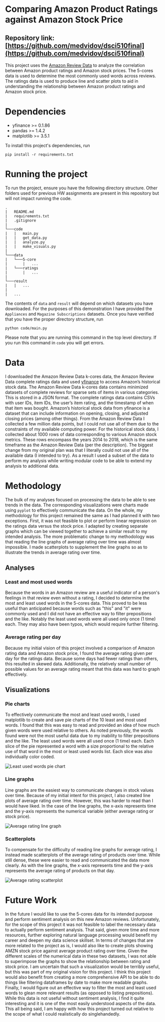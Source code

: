 # Comparing Amazon Product Ratings against Amazon Stock Price
## Repository link:  [https://github.com/medvidov/dsci510final](https://github.com/medvidov/dsci510final)

This project uses the [Amazon Review Data](https://nijianmo.github.io/amazon/index.html) to analyze the correlation between Amazon product ratings and Amazon stock prices.
The 5-cores data is used to determine the most commonly used words across reviews. The ratings data is used to produce line and scatter plots to aid in understanding
the relationship between Amazon product ratings and Amazon stock price.

# Dependencies

- yfinance >= 0.1.86
- pandas >= 1.4.2
- matplotlib >= 3.5.1

To install this project's dependencies, run
```
pip install -r requirements.txt
```

# Running the project

To run the project, ensure you have the following directory structure. Other folders used for previous HW assignments are present in this repository but will not impact running the code.

```
.
|   README.md
|   requirements.txt
|   .gitignore
|
└───code
|   |   main.py
|   |   get_data.py
|   |   analyze.py
|   |   make_visuals.py
|
└───data
|   └───5-core
|       |   ...
|   └───ratings
|       |   ...
|
└───result
|   |   ...
|
|   ...

```

The contents of `data` and `result` will depend on which datasets you have downloaded. For the purposes of this demonstration I have provided the `Appliances` and `Magazine Subscriptions` datasets. Once you have verified that you have the proper directory structure, run
```
python code/main.py
```
Please note that you are running this command in the top level directory. If you run this command in `code` you will get errors.

# Data

I downloaded the Amazon Review Data k-cores data, the Amazon Review Data complete ratings data and used [yfinance](https://pypi.org/project/yfinance/) to access Amazon’s historical stock data. The Amazon Review Data k-cores data contains minimized datasets of complete reviews for sparse sets of
items in various categories. This is stored in a JSON format. The complete ratings data contains CSVs with user IDs, item IDs, the user’s item rating, and the timestamp of
when that item was bought. Amazon’s historical stock data from yfinance is a dataset that can include information on opening, closing, and adjusted closing prices (among
other things). From the Amazon Review Data I collected a few million data points, but I could not use all of them due to the constraints of my available computing power.
For the historical stock data, I collected about 1000 rows of data corresponding to various Amazon stock metrics. These rows encompass the years 2014 to 2018, which is the
same timeframe as the Amazon Review Data (per the description). The biggest change from my original plan was that I literally could not use all of the available data (I
intended to try). As a result I used a subset of the data to perform my analysis while writing modular code to be able to extend my analysis to additional data.


# Methodology

The bulk of my analyses focused on processing the data to be able to see trends in the data.
The corresponding visualizations were charts made using `pyplot` to effectively communicate the data.
On the whole, my methodology for this project remained the same as I had planned it with two exceptions. First, it was not feasible to plot or perform linear regression
on the ratings data versus the stock price. I adapted by creating separate graphs which can be viewed together to achieve a similar result to my intended analysis.
The more problematic change to my methodology was that reading the line graphs of average rating over time was almost impossible. I made scatterplots to supplement the
line graphs so as to illustrate the trends in average rating over time.

## Analyses

### Least and most used words

Because the words in an Amazon review are a useful indicator of a person's feelings in that review even without a rating, I decided to determine the most and least
used words in the 5-cores data. This proved to be less useful than anticipated because words such as "this" and "it" were commonly used and I did not have an
effective way to filter prepositions and the like. Notably the least used words were all used only once (1 time) each. They may also have been typos, which would require
further filtering.

### Average rating per day

Because my initial vision of this project involved a comparison of Amazon rating data and Amazon stock price, I found the average rating given per day for the ratings data.
Because some days had fewer ratings than others, this resulted in skewed data. Additionally, the relatively small number of possible values for an average rating meant that
this data was hard to graph effectively.

## Visualizations

### Pie charts

To effectively communicate the most and least used words, I used matplotlib to create and save pie charts of the 10 least and most used words. I found that this was easy to
read and provided an idea of how much given words were used relative to others. As noted previously, the words found were not the most useful data due to my inability to 
filter prepositions and the like. The least used words were all used once (1 time) each. Each slice of the pie represented a word with a size proportional to the relative use of that word in the most or least used words list. Each slice was also individually color coded.

![Least used words pie chart](/assets/pie.png)

### Line graphs

Line graphs are the easiest way to communicate changes in stock values over time. Because of my initial intent for this project, I also created line plots of average rating
over time. However, this was harder to read than I would have liked. In the case of the line graphs, the x-axis represents time and the y-axis represents the numerical
variable (either average rating or stock price).

![Average rating line graph](/assets/line.png)

### Scatterplots

To compensate for the difficulty of reading line graphs for average rating, I instead made scatterplots of the average rating of products over time. While still dense,
these were easier to read and communicated the data more clearly. As with the line graphs, the x-axis represents time and the y-axis represents the average rating of products
on that day.

![Average rating scatterplot](/assets/scatter.png)

# Future Work

In the future I would like to use the 5-cores data for its intended purpose and perform sentiment analysis on this new Amazon reviews.
Unfortunately, for the scope of this project it was not feasible to label the necessary data to actually perform sentiment analysis.
That said, given more time and more resources, further exploring natural language processing would benefit my career and deepen my data science skillset.
In terms of changes that are more related to the project as is, I would also like to create plots showing AMZN stock price against average product rating over time. 
Given the different scales of the numerical data in these two datasets, I was not able to superimpose the graphs to show the relationship between rating and stock price.
I am uncertain that such a visualization would be terribly useful, but this was part of my original vision for this project.
I think this project would also benefit from creating a more comprehensive API to be able to do things like filtering dataframes by date to make more readable graphs.
Finally, I would figure out an effective way to filter the most and least used words to glean more relevant results (as opposed to listing prepositions). While this data
is not useful without sentiment analysis, I find it quite interesting and it is one of the  most easily understood aspects of the data.
This all being said, I am happy with how this project turned out relative to the scope of what I could realistically do singlehandedly.